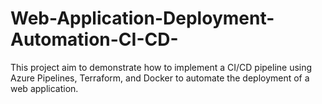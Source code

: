 # Web-Application-Deployment-Automation-CI-CD-
This project aim to demonstrate how to implement a CI/CD pipeline using Azure Pipelines, Terraform, and Docker to automate the deployment of a web application.
